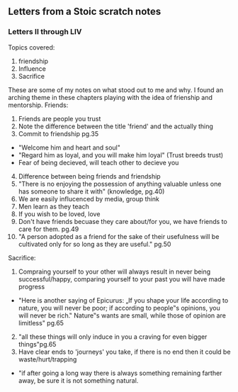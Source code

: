## Letters from a Stoic scratch notes

### Letters II through LIV
Topics covered:
1. friendship
2. Influence 
3. Sacrifice

These are some of my notes on what stood out to me and why.
I found an arching theme in these chapters playing with the idea of frienship and mentorship. 
Friends: 
1. Friends are people you trust
2. Note the difference between the title 'friend' and the actually thing
3. Commit to friendship pg.35
  - "Welcome him and heart and soul"
  - "Regard him as loyal, and you will make him loyal" (Trust breeds trust)
  - Fear of being decieved, will teach other to decieve you
4. Difference between being friends and friendship
5. "There is no enjoying the possession of anything valuable unless one has someone to share it with" (knowledge, pg.40)
6. We are easily influcenced by media, group think
7. Men learn as they teach
8. If you wish to be loved, love
9. Don't have friends becuase they care about/for you, we have friends to care for them. pg.49
10. "A person adopted as a friend for the sake of their usefulness will be cultivated only for so long as they are useful." pg.50

Sacrifice:
1. Compraing yourself to your other will always result in never being successful/happy, comparing yourself to your past you will have made progress 
  - "Here is another saying of Epicurus: „If you shape your life according to nature,
you will never be poor; if according to people‟s opinions, you will never be rich.‟ Nature‟s wants
are small, while those of opinion are limitless" pg.65
2. "all these things will only induce in you a craving for even bigger things"pg.65
3. Have clear ends to 'journeys' you take, if there is no end then it could be waste/hurt/trapping
  - "if after going a long way there is always something remaining farther away, be sure it
is not something natural.


